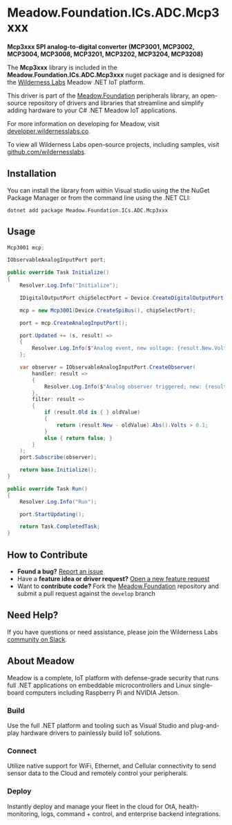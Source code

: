 # Meadow.Foundation.ICs.ADC.Mcp3xxx

**Mcp3xxx SPI analog-to-digital converter (MCP3001, MCP3002, MCP3004, MCP3008, MCP3201, MCP3202, MCP3204, MCP3208)**

The **Mcp3xxx** library is included in the **Meadow.Foundation.ICs.ADC.Mcp3xxx** nuget package and is designed for the [Wilderness Labs](www.wildernesslabs.co) Meadow .NET IoT platform.

This driver is part of the [Meadow.Foundation](https://developer.wildernesslabs.co/Meadow/Meadow.Foundation/) peripherals library, an open-source repository of drivers and libraries that streamline and simplify adding hardware to your C# .NET Meadow IoT applications.

For more information on developing for Meadow, visit [developer.wildernesslabs.co](http://developer.wildernesslabs.co/).

To view all Wilderness Labs open-source projects, including samples, visit [github.com/wildernesslabs](https://github.com/wildernesslabs/).

## Installation

You can install the library from within Visual studio using the the NuGet Package Manager or from the command line using the .NET CLI:

`dotnet add package Meadow.Foundation.ICs.ADC.Mcp3xxx`
## Usage

```csharp
Mcp3001 mcp;

IObservableAnalogInputPort port;

public override Task Initialize()
{
    Resolver.Log.Info("Initialize");

    IDigitalOutputPort chipSelectPort = Device.CreateDigitalOutputPort(Device.Pins.D01);

    mcp = new Mcp3001(Device.CreateSpiBus(), chipSelectPort);

    port = mcp.CreateAnalogInputPort();

    port.Updated += (s, result) =>
    {
        Resolver.Log.Info($"Analog event, new voltage: {result.New.Volts:N2}V, old: {result.Old?.Volts:N2}V");
    };

    var observer = IObservableAnalogInputPort.CreateObserver(
        handler: result =>
        {
            Resolver.Log.Info($"Analog observer triggered; new: {result.New.Volts:n2}V, old: {result.Old?.Volts:n2}V");
        },
        filter: result =>
        {
            if (result.Old is { } oldValue)
            {
                return (result.New - oldValue).Abs().Volts > 0.1;
            }
            else { return false; }
        }
    );
    port.Subscribe(observer);

    return base.Initialize();
}

public override Task Run()
{
    Resolver.Log.Info("Run");

    port.StartUpdating();

    return Task.CompletedTask;
}

```
## How to Contribute

- **Found a bug?** [Report an issue](https://github.com/WildernessLabs/Meadow_Issues/issues)
- Have a **feature idea or driver request?** [Open a new feature request](https://github.com/WildernessLabs/Meadow_Issues/issues)
- Want to **contribute code?** Fork the [Meadow.Foundation](https://github.com/WildernessLabs/Meadow.Foundation) repository and submit a pull request against the `develop` branch


## Need Help?

If you have questions or need assistance, please join the Wilderness Labs [community on Slack](http://slackinvite.wildernesslabs.co/).
## About Meadow

Meadow is a complete, IoT platform with defense-grade security that runs full .NET applications on embeddable microcontrollers and Linux single-board computers including Raspberry Pi and NVIDIA Jetson.

### Build

Use the full .NET platform and tooling such as Visual Studio and plug-and-play hardware drivers to painlessly build IoT solutions.

### Connect

Utilize native support for WiFi, Ethernet, and Cellular connectivity to send sensor data to the Cloud and remotely control your peripherals.

### Deploy

Instantly deploy and manage your fleet in the cloud for OtA, health-monitoring, logs, command + control, and enterprise backend integrations.


